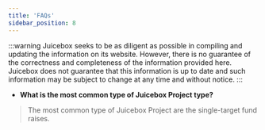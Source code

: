 ```yaml
---
title: 'FAQs'
sidebar_position: 8
---
```


:::warning
Juicebox seeks to be as diligent as possible in compiling and updating the information on its website. However, there is no guarantee of the correctness and completeness of the information provided here. Juicebox does not guarantee that this information is up to date and such information may be subject to change at any time and without notice.
:::

- **What is the most common type of Juicebox Project type?**

> The most common type of Juicebox Project are the single-target fund raises.
